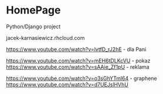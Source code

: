 HomePage
========

Python/Django project

jacek-karnasiewicz.rhcloud.com

https://www.youtube.com/watch?v=lvtfD_rJ2hE - dla Pani

https://www.youtube.com/watch?v=mEH6tDLKcVU - pokaz
https://www.youtube.com/watch?v=sAAie_Zf1pU - reklama

https://www.youtube.com/watch?v=o3sGhYTml64 - graphene
https://www.youtube.com/watch?v=d7UEJslHVhU

